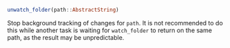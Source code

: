 ```julia
unwatch_folder(path::AbstractString)
```

Stop background tracking of changes for `path`. It is not recommended to do this while another task is waiting for `watch_folder` to return on the same path, as the result may be unpredictable.
